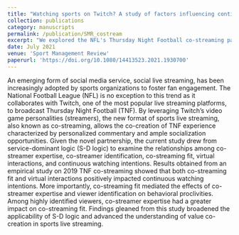 ```yaml
---
title: "Watching sports on Twitch? A study of factors influencing continuance intentions to watch Thursday Night Football co-streaming"
collection: publications
category: manuscripts
permalink: /publication/SMR_costream
excerpt: "We explored the NFL's Thursday Night Football co-streaming partnership with Twitch, examining how video game personalities influence viewer engagement. The findings revealed that co-streaming fit and virtual interactions significantly drive continued viewership, with streamer expertise having particularly strong impact among highly identified viewers. This study provides valuable insights for sports organizations seeking to leverage social live streaming platforms for enhanced fan engagement through personalized commentary and interactive experiences."
date: July 2021
venue: 'Sport Management Review'
paperurl: 'https://doi.org/10.1080/14413523.2021.1930700'
---
```


An emerging form of social media service, social live streaming, has been increasingly adopted by sports organizations to foster fan engagement. The National Football League (NFL) is no exception to this trend as it collaborates with Twitch, one of the most popular live streaming platforms, to broadcast Thursday Night Football (TNF). By leveraging Twitch’s video game personalities (streamers), the new format of sports live streaming, also known as co-streaming, allows the co-creation of TNF experience characterized by personalized commentary and ample socialization opportunities. Given the novel partnership, the current study drew from service-dominant logic (S-D logic) to examine the relationships among co-streamer expertise, co-streamer identification, co-streaming fit, virtual interactions, and continuous watching intentions. Results obtained from an empirical study on 2019 TNF co-streaming showed that both co-streaming fit and virtual interactions positively impacted continuous watching intentions. More importantly, co-streaming fit mediated the effects of co-streamer expertise and viewer identification on behavioral proclivities. Among highly identified viewers, co-streamer expertise had a greater impact on co-streaming fit. Findings gleaned from this study broadened the applicability of S-D logic and advanced the understanding of value co-creation in sports live streaming.
